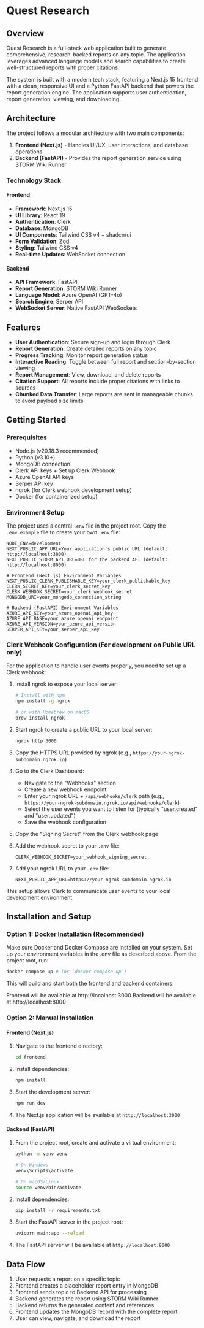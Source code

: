 # Quest Research

## Overview

Quest Research is a full-stack web application built to generate comprehensive, research-backed reports on any topic. The application leverages advanced language models and search capabilities to create well-structured reports with proper citations.

The system is built with a modern tech stack, featuring a Next.js 15 frontend with a clean, responsive UI and a Python FastAPI backend that powers the report generation engine. The application supports user authentication, report generation, viewing, and downloading.

## Architecture

The project follows a modular architecture with two main components:

1. **Frontend (Next.js)** - Handles UI/UX, user interactions, and database operations
2. **Backend (FastAPI)** - Provides the report generation service using STORM Wiki Runner

### Technology Stack

#### Frontend

-   **Framework**: Next.js 15
-   **UI Library**: React 19
-   **Authentication**: Clerk
-   **Database**: MongoDB
-   **UI Components**: Tailwind CSS v4 + shadcn/ui
-   **Form Validation**: Zod
-   **Styling**: Tailwind CSS v4
-   **Real-time Updates**: WebSocket connection

#### Backend

-   **API Framework**: FastAPI
-   **Report Generation**: STORM Wiki Runner
-   **Language Model**: Azure OpenAI (GPT-4o)
-   **Search Engine**: Serper API
-   **WebSocket Server**: Native FastAPI WebSockets

## Features

-   **User Authentication**: Secure sign-up and login through Clerk
-   **Report Generation**: Create detailed reports on any topic
-   **Progress Tracking**: Monitor report generation status
-   **Interactive Reading**: Toggle between full report and section-by-section viewing
-   **Report Management**: View, download, and delete reports
-   **Citation Support**: All reports include proper citations with links to sources
-   **Chunked Data Transfer**: Large reports are sent in manageable chunks to avoid payload size limits

## Getting Started

### Prerequisites

-   Node.js (v20.18.3 recommended)
-   Python (v3.10+)
-   MongoDB connection
-   Clerk API keys + Set up Clerk Webhook
-   Azure OpenAI API keys
-   Serper API key
-   ngrok (for Clerk webhook development setup)
-   Docker (for containerized setup)

### Environment Setup

The project uses a central `.env` file in the project root. Copy the `.env.example` file to create your own `.env` file:

```
NODE_ENV=development
NEXT_PUBLIC_APP_URL=Your application's public URL (default: http://localhost:3000)
NEXT_PUBLIC_STORM_API_URL=URL for the backend API (default: http://localhost:8000)

# Frontend (Next.js) Environment Variables
NEXT_PUBLIC_CLERK_PUBLISHABLE_KEY=your_clerk_publishable_key
CLERK_SECRET_KEY=your_clerk_secret_key
CLERK_WEBHOOK_SECRET=your_clerk_webhook_secret
MONGODB_URI=your_mongodb_connection_string

# Backend (FastAPI) Environment Variables
AZURE_API_KEY=your_azure_openai_api_key
AZURE_API_BASE=your_azure_openai_endpoint
AZURE_API_VERSION=your_azure_api_version
SERPER_API_KEY=your_serper_api_key
```

### Clerk Webhook Configuration (For development on Public URL only)

For the application to handle user events properly, you need to set up a Clerk webhook:

1. Install ngrok to expose your local server:

    ```bash
    # Install with npm
    npm install -g ngrok

    # or with Homebrew on macOS
    brew install ngrok
    ```

2. Start ngrok to create a public URL to your local server:

    ```bash
    ngrok http 3000
    ```

3. Copy the HTTPS URL provided by ngrok (e.g., `https://your-ngrok-subdomain.ngrok.io`)

4. Go to the Clerk Dashboard:

    - Navigate to the "Webhooks" section
    - Create a new webhook endpoint
    - Enter your ngrok URL + `/api/webhooks/clerk` path (e.g., `https://your-ngrok-subdomain.ngrok.io/api/webhooks/clerk`)
    - Select the user events you want to listen for (typically "user.created" and "user.updated")
    - Save the webhook configuration

5. Copy the "Signing Secret" from the Clerk webhook page

6. Add the webhook secret to your `.env` file:

    ```
    CLERK_WEBHOOK_SECRET=your_webhook_signing_secret
    ```

7. Add your ngrok URL to your `.env` file:
    ```
    NEXT_PUBLIC_APP_URL=https://your-ngrok-subdomain.ngrok.io
    ```

This setup allows Clerk to communicate user events to your local development environment.

## Installation and Setup

### Option 1: Docker Installation (Recommended)

Make sure Docker and Docker Compose are installed on your system.
Set up your environment variables in the .env file as described above.
From the project root, run:

```bash
docker-compose up # (or `docker compose up`)
```

This will build and start both the frontend and backend containers:

Frontend will be available at http://localhost:3000
Backend will be available at http://localhost:8000

### Option 2: Manual Installation

#### Frontend (Next.js)

1. Navigate to the frontend directory:

    ```bash
    cd frontend
    ```

2. Install dependencies:

    ```bash
    npm install
    ```

3. Start the development server:

    ```bash
    npm run dev
    ```

4. The Next.js application will be available at `http://localhost:3000`

#### Backend (FastAPI)

1. From the project root, create and activate a virtual environment:

    ```bash
    python -m venv venv

    # On Windows
    venv\Scripts\activate

    # On macOS/Linux
    source venv/bin/activate
    ```

2. Install dependencies:

    ```bash
    pip install -r requirements.txt
    ```

3. Start the FastAPI server in the project root:

    ```bash
    uvicorn main:app --reload
    ```

4. The FastAPI server will be available at `http://localhost:8000`

## Data Flow

1. User requests a report on a specific topic
2. Frontend creates a placeholder report entry in MongoDB
3. Frontend sends topic to Backend API for processing
4. Backend generates the report using STORM Wiki Runner
5. Backend returns the generated content and references
6. Frontend updates the MongoDB record with the complete report
7. User can view, navigate, and download the report
